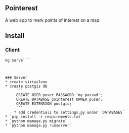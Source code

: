 ## Pointerest
A web app to mark points of interest on a map

## Install

### Client

``` npm install
ng serve```



### Server
* create virtualenv
* create postgis db
     ```
     CREATE USER puser PASSWORD 'my_passwd';
     CREATE DATABASE pointerest OWNER puser;
     CREATE EXTENSION postgis;
     ```
    * add credentials to settings.py under `DATABASES`
* `pip install -r requirements.txt`
* `python manage.py migrate`
* `python manage.py runserver`
